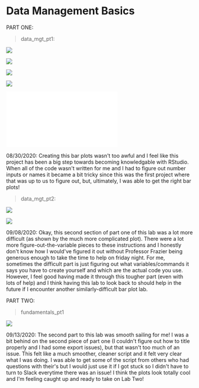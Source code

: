 # Data Management Basics

PART ONE:

  >data_mgt_pt1:
  
![](difference_of_total_population.png)

![](total_pop_by_men_and_women.png)

![](difference_in_percent_female.png)

![](population_density.png)

![](population.pdf)

08/30/2020: Creating this bar plots wasn't too awful and I feel like this project has been a big step towards becoming knowledgable with RStudio. When all of the code wasn't written for me and I had to figure out number inputs or names it became a bit tricky since this was the first project where that was up to us to figure out, but, ultimately, I was able to get the right bar plots!

  >data_mgt_pt2:

![](four_yr_colls.png)

![](doc_colls.png)

09/08/2020: Okay, this second section of part one of this lab was a lot more difficult (as shown by the much more complicated plot). There were a lot more figure-out-the-variable pieces to these instructions and I honestly don't know how I would've figured it out without Professor Frazier being generous enough to take the time to help on friday night. For me, sometimes the difficult part is just figuring out what variables/commands it says you have to create yourself and which are the actual code you use. However, I feel good having made it through this tougher part (even with lots of help) and I think having this lab to look back to should help in the future if I encounter another similarly-difficult bar plot lab.

PART TWO:

  >fundamentals_pt1
  
![](lab1_part2_deliverable.png)

09/13/2020: The second part to this lab was smooth sailing for me! I was a bit behind on the second piece of part one (I couldn't figure out how to title properly and I had some export issues), but that wasn't too much of an issue. This felt like a much smoother, cleaner script and it felt very clear what I was doing. I was able to get some of the script from others who had questions with their's but I would just use it if I got stuck so I didn't have to turn to Slack everytime there was an issue! I think the plots look totally cool and I'm feeling caught up and ready to take on Lab Two!
